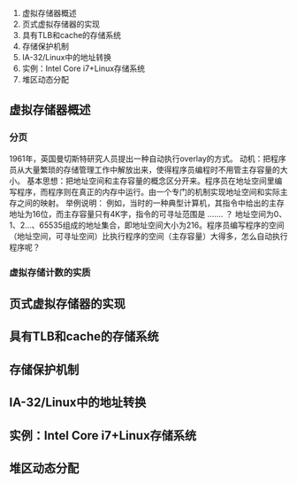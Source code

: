 1. 虚拟存储器概述
2. 页式虚拟存储器的实现
3. 具有TLB和cache的存储系统
4. 存储保护机制
5. IA-32/Linux中的地址转换
6. 实例：Intel Core i7+Linux存储系统
7. 堆区动态分配

## 虚拟存储器概述

###  分页

1961年，英国曼切斯特研究人员提出一种自动执行overlay的方式。
动机：把程序员从大量繁琐的存储管理工作中解放出来，使得程序员编程时不用管主存容量的大小。
基本思想：把地址空间和主存容量的概念区分开来。程序员在地址空间里编写程序，而程序则在真正的内存中运行。由一个专门的机制实现地址空间和实际主存之间的映射。
举例说明：
  例如，当时的一种典型计算机，其指令中给出的主存地址为16位，而主存容量只有4K字，指令的可寻址范围是 ……. ？
  地址空间为0、1、2…、65535组成的地址集合，即地址空间大小为216。程序员编写程序的空间（地址空间，可寻址空间）比执行程序的空间（主存容量）大得多，怎么自动执行程序呢？



### 虚拟存储计数的实质

## 页式虚拟存储器的实现





## 具有TLB和cache的存储系统





## 存储保护机制





## IA-32/Linux中的地址转换





## 实例：Intel Core i7+Linux存储系统





## 堆区动态分配

